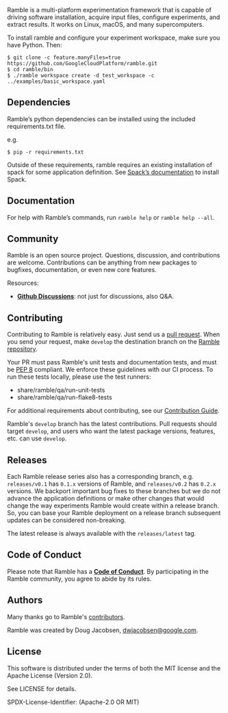 Ramble is a multi-platform experimentation framework that is capable of driving
software installation, acquire input files, configure experiments, and extract
results. It works on Linux, macOS, and many supercomputers.

To install ramble and configure your experiment workspace, make sure you have Python.
Then:

    $ git clone -c feature.manyFiles=true https://github.com/GoogleCloudPlatform/ramble.git
    $ cd ramble/bin
    $ ./ramble workspace create -d test_workspace -c ../examples/basic_workspace.yaml

Dependencies
------------

Ramble’s python dependencies can be installed using the included requirements.txt file.

e.g.

    $ pip -r requirements.txt

Outside of these requirements, ramble requires an existing installation of
spack for some application definition. See
[Spack’s documentation](https://github.com/spack/spack#-spack) to install Spack.

Documentation
----------------

For help with Ramble’s commands, run `ramble help` or `ramble help --all`.

Community
------------------------

Ramble is an open source project.  Questions, discussion, and
contributions are welcome. Contributions can be anything from new
packages to bugfixes, documentation, or even new core features.

Resources:

* [**Github Discussions**](https://github.com/GoogleCloudPlatform/ramble/discussions): not just for discussions, also Q&A.

Contributing
------------------------
Contributing to Ramble is relatively easy.  Just send us a
[pull request](https://help.github.com/articles/using-pull-requests/).
When you send your request, make ``develop`` the destination branch on the
[Ramble repository](https://github.com/GoogleCloudPlatform/ramble).

Your PR must pass Ramble's unit tests and documentation tests, and must be
[PEP 8](https://www.python.org/dev/peps/pep-0008/) compliant.  We enforce
these guidelines with our CI process. To run these tests locally,
please use the test runners:
 - share/ramble/qa/run-unit-tests
 - share/ramble/qa/run-flake8-tests

 For additional requirements about contributing, see our
 [Contribution Guide](.github/CONTRIBUTING.md).


Ramble's `develop` branch has the latest contributions. Pull requests
should target `develop`, and users who want the latest package versions,
features, etc. can use `develop`.

Releases
--------

Each Ramble release series also has a corresponding branch, e.g.
`releases/v0.1` has `0.1.x` versions of Ramble, and `releases/v0.2` has
`0.2.x` versions. We backport important bug fixes to these branches but
we do not advance the application definitions or make other changes that would
change the way experiments Ramble would create within a release branch.
So, you can base your Ramble deployment on a release branch subsequent updates
can be considered non-breaking.

The latest release is always available with the `releases/latest` tag.

Code of Conduct
------------------------

Please note that Ramble has a
[**Code of Conduct**](.github/CODE_OF_CONDUCT.md). By participating in
the Ramble community, you agree to abide by its rules.

Authors
----------------
Many thanks go to Ramble's [contributors](https://github.com/GoogleCloudPlatform/ramble/graphs/contributors).

Ramble was created by Doug Jacobsen, dwjacobsen@google.com.

License
----------------

This software is distributed under the terms of both the MIT license and the
Apache License (Version 2.0).

See LICENSE for details.

SPDX-License-Identifier: (Apache-2.0 OR MIT)
